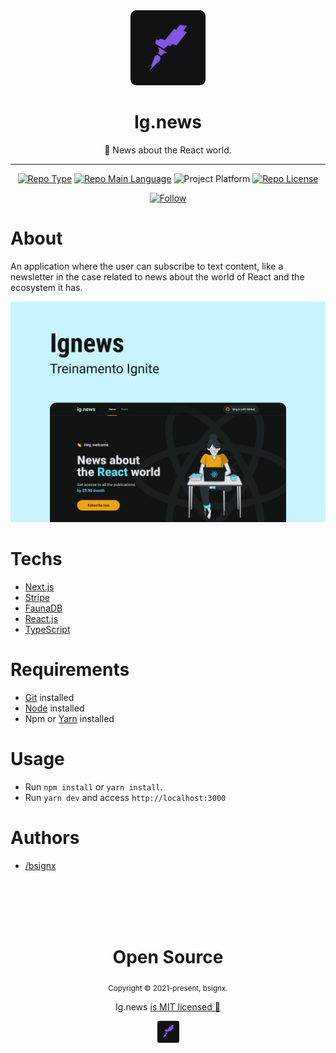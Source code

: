 <div align="center">
    <img src="/.github/rocketseat.png" width="120" />    
    <h1>Ig.news</h1>  
    <p>📰 News about the React world.</p>    
    <hr />    
    <p>
        <a href="https://rocketseat.com/"><img src="https://img.shields.io/badge/type-ignite-red" alt="Repo Type" /></a>
        <a href="https://www.typescriptlang.org/"><img src="https://img.shields.io/badge/language-typescript-blue" alt="Repo Main Language" /></a>
        <img src="https://img.shields.io/badge/platform-web-blueviolet" alt="Project Platform" />                
        <a href="https://github.com/zevdvlpr/ignite-reactjs-ignews/tree/dev/LICENSE"><img src="https://img.shields.io/github/license/zevdvlpr/ignite-reactjs-ignews?color=red&label=license" alt="Repo License" /></a>
    </p>     
    <p><a href="https://www.linkedin.com/in/zevdvlpr" target="_blank"><img src="https://img.shields.io/twitter/url?label=Connect%20%40zevdvlpr&logo=linkedin&url=https%3A%2F%2Fwww.twitter.com%2zevdvlpr%2F" alt="Follow" /></a><p>
</div>

# About

An application where the user can subscribe to text content, like a newsletter in the case related to news about the world of React and the ecosystem it has.

<img src="/.github/cover.png" width="700" /> 

# Techs

 - [Next.js](https://nextjs.org/) 
 - [Stripe](https://stripe.com/) 
 - [FaunaDB](https://fauna.com/) 
 - [React.js](https://reactjs.org/)
 - [TypeScript](https://www.typescriptlang.org/)

# Requirements

- [Git](https://git-scm.com/) installed
- [Node](https://node.js.org/) installed
- Npm or [Yarn](https://yarnpkg.com/) installed

# Usage

- Run `npm install` or `yarn install`.
- Run `yarn dev` and access `http://localhost:3000`

# Authors

- [/bsignx](https://github.com/bsignx)

<br>
<br>
<br>
<br>

<div align="center">
  <h1>Open Source</h1>
  <sub>Copyright © 2021-present, bsignx.</sub>
  <p>Ig.news <a href="https://github.com/zevdvlpr/ignite-reactjs-ignews/tree/dev/LICENSE">is MIT licensed 💖</a></p>
  <img src="/.github/rocketseat.png" width="35" />
</div>

